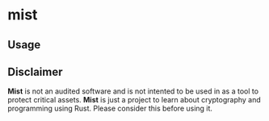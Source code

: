 # mist

## Usage

## Disclaimer

**Mist** is not an audited software and is not intented to be used in as a tool to
protect critical assets. **Mist** is just a project to learn about cryptography and
programming using Rust. Please consider this before using it.